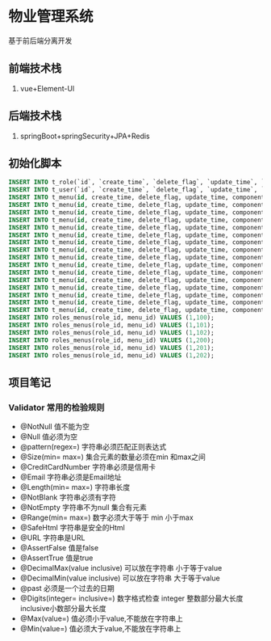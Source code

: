 # 物业管理系统

基于前后端分离开发</br>


## 前端技术栈
1. vue+Element-Ul
 

## 后端技术栈
1. springBoot+springSecurity+JPA+Redis

 
## 初始化脚本
```sql
INSERT INTO t_role(`id`, `create_time`, `delete_flag`, `update_time`, `name`, `remark`) VALUES (1, '2019-04-05 14:14:45', 0, '2019-04-05 14:14:45', '超级管理员', '我是超管,我怕谁');
INSERT INTO t_user(`id`, `create_time`, `delete_flag`, `update_time`, `email`, `password`, `phone`, `real_name`, `username`, `role_id`) VALUES (1, '2019-03-23 19:55:36', 0, '2019-03-23 19:55:36', '1010101010@qq.com', '$2a$10$cKEs3EJrpXOND7HIknIjquy0yFx990fNmFtIrW9oMpKhEMMZkwq2.', '18788779966', '张三', 'admin', 1);
INSERT INTO t_menu(id, create_time, delete_flag, update_time, component, icon, name, path, pid)VALUES (100,now(),0,now(),'Layout' ,'pms-icon-xitongguanli' ,'系统管理','/sysSteam',0 );
INSERT INTO t_menu(id, create_time, delete_flag, update_time, component, icon, name, path, pid)VALUES (101,now(),0,now(),'Sys/User' ,'pms-icon-userguanli' ,'用户管理','/sysSteam/user',100 );
INSERT INTO t_menu(id, create_time, delete_flag, update_time, component, icon, name, path, pid)VALUES (102,now(),0,now(),'Sys/Role' ,'pms-icon-jiaoseguanli' ,'角色管理','/sysSteam/role',100 );
INSERT INTO t_menu(id, create_time, delete_flag, update_time, component, icon, name, path, pid)VALUES (200,now(),0,now(),'Layout' ,'pms-icon-shoufeiguanli' ,'收费管理','/cost',0 );
INSERT INTO t_menu(id, create_time, delete_flag, update_time, component, icon, name, path, pid)VALUES (201,now(),0,now(),'Cost/Set' ,'pms-icon-feiyongshezhi' ,'费用设置','/cost/setting',200 );
INSERT INTO t_menu(id, create_time, delete_flag, update_time, component, icon, name, path, pid)VALUES (202,now(),0,now(),'Cost/Recharge' ,'pms-icon-chongczhi' ,'充值缴费','/cost/recharge',200 );
INSERT INTO t_menu(id, create_time, delete_flag, update_time, component, icon, name, path, pid)VALUES (300,now(),0,now(),'Layout' ,NULL ,'资源管理','/systeam',0 );
INSERT INTO t_menu(id, create_time, delete_flag, update_time, component, icon, name, path, pid)VALUES (301,now(),0,now(),NULL ,NULL ,'房产管理','/systeam/user',300 );
INSERT INTO t_menu(id, create_time, delete_flag, update_time, component, icon, name, path, pid)VALUES (302,now(),0,now(),NULL ,NULL ,'车位管理','/systeam/role',300 );
INSERT INTO t_menu(id, create_time, delete_flag, update_time, component, icon, name, path, pid)VALUES (303,now(),0,now(),NULL ,NULL ,'门禁管理','/systeam/role',300 );
INSERT INTO t_menu(id, create_time, delete_flag, update_time, component, icon, name, path, pid)VALUES (400,now(),0,now(),'Layout' ,NULL ,'报修管理','/systeam',0 );
INSERT INTO t_menu(id, create_time, delete_flag, update_time, component, icon, name, path, pid)VALUES (401,now(),0,now(),NULL ,NULL ,'报修申请','/systeam/user',400 );
INSERT INTO t_menu(id, create_time, delete_flag, update_time, component, icon, name, path, pid)VALUES (402,now(),0,now(),NULL ,NULL ,'报修中心','/systeam/role',400 );
INSERT INTO t_menu(id, create_time, delete_flag, update_time, component, icon, name, path, pid)VALUES (500,now(),0,now(),'Layout' ,NULL ,'报表中心','/systeam',0 );
INSERT INTO t_menu(id, create_time, delete_flag, update_time, component, icon, name, path, pid)VALUES (501,now(),0,now(),NULL ,NULL ,'缴费报表','/systeam/user',500 );
INSERT INTO t_menu(id, create_time, delete_flag, update_time, component, icon, name, path, pid)VALUES (502,now(),0,now(),NULL ,NULL ,'维修报表','/systeam/role',500 );
INSERT INTO roles_menus(role_id, menu_id) VALUES (1,100);
INSERT INTO roles_menus(role_id, menu_id) VALUES (1,101);
INSERT INTO roles_menus(role_id, menu_id) VALUES (1,102);
INSERT INTO roles_menus(role_id, menu_id) VALUES (1,200);
INSERT INTO roles_menus(role_id, menu_id) VALUES (1,201);
INSERT INTO roles_menus(role_id, menu_id) VALUES (1,202);
```

## 项目笔记
 ### Validator 常用的检验规则
 - @NotNull 值不能为空
 - @Null 值必须为空
 - @pattern(regex=) 字符串必须匹配正则表达式
 - @Size(min= max=) 集合元素的数量必须在min 和max之间
 - @CreditCardNumber 字符串必须是信用卡
 - @Email 字符串必须是Email地址
 - @Length(min= max=) 字符串长度
 - @NotBlank  字符串必须有字符
 - @NotEmpty 字符串不为null 集合有元素
 - @Range(min= max=) 数字必须大于等于 min 小于max
 - @SafeHtml 字符串是安全的Html
 - @URL 字符串是URL
 - @AssertFalse 值是false
 - @AssertTrue  值是true
 - @DecimalMax(value inclusive) 可以放在字符串 小于等于value 
 - @DecimalMin(value inclusive) 可以放在字符串 大于等于value 
 - @past 必须是一个过去的日期
 - @Digits(integer= inclusive=) 数字格式检查 integer 整数部分最大长度 inclusive小数部分最大长度
 - @Max(value=) 值必须小于value,不能放在字符串上
 - @Min(value=) 值必须大于value,不能放在字符串上  